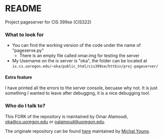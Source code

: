 # README #

Project pageserver for CIS 399se (CIS322) 

### What to look for ###

* You can find the working version of the code under the name of "pageserve.py"
  * There is an empty file called omar.img for testing the server
* My Username on the ix server is "oka", the folder can be located at `ix.cs.uoregon.edu/~oka/public_html/cis399se/httbin/proj-pageserver/`


#### Extra feature ####
I have printed all the errors to the server console, becuase why not. It is just something I wanted to leave after debugging, it is a nice debugging tool.

### Who do I talk to? ###

This FORK of the repository is maintained by Omar Alamoudi, oka@cs.uoregon.edu or oalamoud@uoregon.edu.

The originale repository can be found [here](//https://github.com/UO-CIS-322/proj-pageserver) maintained by [Michal Young](https://github.com/MichalYoung).

